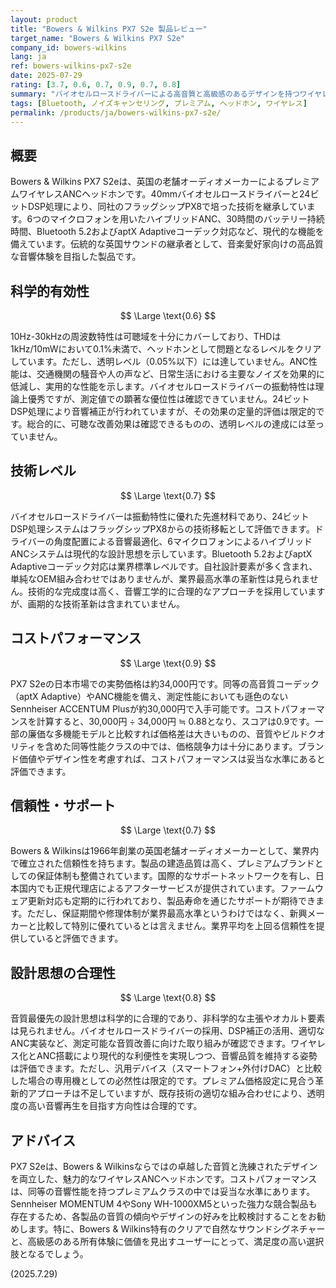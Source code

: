 ```yaml
---
layout: product
title: "Bowers & Wilkins PX7 S2e 製品レビュー"
target_name: "Bowers & Wilkins PX7 S2e"
company_id: bowers-wilkins
lang: ja
ref: bowers-wilkins-px7-s2e
date: 2025-07-29
rating: [3.7, 0.6, 0.7, 0.9, 0.7, 0.8]
summary: "バイオセルロースドライバーによる高音質と高級感のあるデザインを持つワイヤレスANCヘッドホン。同価格帯に強力な競合が存在するも、独自の音響思想で差別化を図る。"
tags: [Bluetooth, ノイズキャンセリング, プレミアム, ヘッドホン, ワイヤレス]
permalink: /products/ja/bowers-wilkins-px7-s2e/
---
```

## 概要

Bowers & Wilkins PX7 S2eは、英国の老舗オーディオメーカーによるプレミアムワイヤレスANCヘッドホンです。40mmバイオセルロースドライバーと24ビットDSP処理により、同社のフラッグシップPX8で培った技術を継承しています。6つのマイクロフォンを用いたハイブリッドANC、30時間のバッテリー持続時間、Bluetooth 5.2およびaptX Adaptiveコーデック対応など、現代的な機能を備えています。伝統的な英国サウンドの継承者として、音楽愛好家向けの高品質な音響体験を目指した製品です。

## 科学的有効性

$$ \Large \text{0.6} $$

10Hz-30kHzの周波数特性は可聴域を十分にカバーしており、THDは1kHz/10mWにおいて0.1%未満で、ヘッドホンとして問題となるレベルをクリアしています。ただし、透明レベル（0.05%以下）には達していません。ANC性能は、交通機関の騒音や人の声など、日常生活における主要なノイズを効果的に低減し、実用的な性能を示します。バイオセルロースドライバーの振動特性は理論上優秀ですが、測定値での顕著な優位性は確認できていません。24ビットDSP処理により音響補正が行われていますが、その効果の定量的評価は限定的です。総合的に、可聴な改善効果は確認できるものの、透明レベルの達成には至っていません。

## 技術レベル

$$ \Large \text{0.7} $$

バイオセルロースドライバーは振動特性に優れた先進材料であり、24ビットDSP処理システムはフラッグシップPX8からの技術移転として評価できます。ドライバーの角度配置による音響最適化、6マイクロフォンによるハイブリッドANCシステムは現代的な設計思想を示しています。Bluetooth 5.2およびaptX Adaptiveコーデック対応は業界標準レベルです。自社設計要素が多く含まれ、単純なOEM組み合わせではありませんが、業界最高水準の革新性は見られません。技術的な完成度は高く、音響工学的に合理的なアプローチを採用していますが、画期的な技術革新は含まれていません。

## コストパフォーマンス

$$ \Large \text{0.9} $$

PX7 S2eの日本市場での実勢価格は約34,000円です。同等の高音質コーデック（aptX Adaptive）やANC機能を備え、測定性能においても遜色のないSennheiser ACCENTUM Plusが約30,000円で入手可能です。コストパフォーマンスを計算すると、30,000円 ÷ 34,000円 ≒ 0.88となり、スコアは0.9です。一部の廉価な多機能モデルと比較すれば価格差は大きいものの、音質やビルドクオリティを含めた同等性能クラスの中では、価格競争力は十分にあります。ブランド価値やデザイン性を考慮すれば、コストパフォーマンスは妥当な水準にあると評価できます。

## 信頼性・サポート

$$ \Large \text{0.7} $$

Bowers & Wilkinsは1966年創業の英国老舗オーディオメーカーとして、業界内で確立された信頼性を持ちます。製品の建造品質は高く、プレミアムブランドとしての保証体制も整備されています。国際的なサポートネットワークを有し、日本国内でも正規代理店によるアフターサービスが提供されています。ファームウェア更新対応も定期的に行われており、製品寿命を通じたサポートが期待できます。ただし、保証期間や修理体制が業界最高水準というわけではなく、新興メーカーと比較して特別に優れているとは言えません。業界平均を上回る信頼性を提供していると評価できます。

## 設計思想の合理性

$$ \Large \text{0.8} $$

音質最優先の設計思想は科学的に合理的であり、非科学的な主張やオカルト要素は見られません。バイオセルロースドライバーの採用、DSP補正の活用、適切なANC実装など、測定可能な音質改善に向けた取り組みが確認できます。ワイヤレス化とANC搭載により現代的な利便性を実現しつつ、音響品質を維持する姿勢は評価できます。ただし、汎用デバイス（スマートフォン+外付けDAC）と比較した場合の専用機としての必然性は限定的です。プレミアム価格設定に見合う革新的アプローチは不足していますが、既存技術の適切な組み合わせにより、透明度の高い音響再生を目指す方向性は合理的です。

## アドバイス

PX7 S2eは、Bowers & Wilkinsならではの卓越した音質と洗練されたデザインを両立した、魅力的なワイヤレスANCヘッドホンです。コストパフォーマンスは、同等の音響性能を持つプレミアムクラスの中では妥当な水準にあります。Sennheiser MOMENTUM 4やSony WH-1000XM5といった強力な競合製品も存在するため、各製品の音質の傾向やデザインの好みを比較検討することをお勧めします。特に、Bowers & Wilkins特有のクリアで自然なサウンドシグネチャーと、高級感のある所有体験に価値を見出すユーザーにとって、満足度の高い選択肢となるでしょう。

(2025.7.29)
